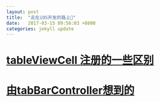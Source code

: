 ```yaml
---
layout: post
title:  "走在iOS开发的路上👣"
date:   2017-03-15 09:56:03 +0800
categories: jekyll update
---
```


# [tableViewCell 注册的一些区别](/blog/tableViewCell注册.html)

# [由tabBarController想到的](/blog/由tabBarController想到的.html)

